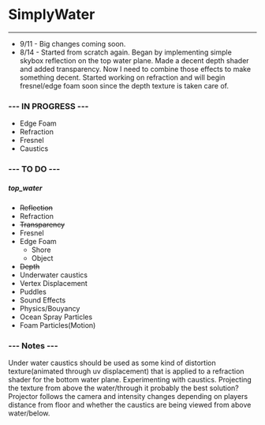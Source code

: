 # SimplyWater
-------------
+ 9/11 - Big changes coming soon.
+ 8/14 - Started from scratch again. Began by implementing simple skybox reflection on the top water plane. Made a decent depth shader and added transparency. Now I need to combine those effects to make something decent. Started working on refraction and will begin fresnel/edge foam soon since the depth texture is taken care of. 

### --- IN PROGRESS ---
+ Edge Foam
+ Refraction
+ Fresnel
+ Caustics

### --- TO DO ---

##### top_water
+ ~~Reflection~~
+ Refraction
+ ~~Transparency~~
+ Fresnel
+ Edge Foam
    + Shore
    + Object
+ ~~Depth~~
+ Underwater caustics
+ Vertex Displacement
+ Puddles
+ Sound Effects
+ Physics/Bouyancy
+ Ocean Spray Particles
+ Foam Particles(Motion)

### --- Notes ---
Under water caustics should be used as some kind of distortion texture(animated through uv displacement) that is applied to a refraction shader for the bottom water plane.
Experimenting with caustics. Projecting the texture from above the water/through it probably the best solution? Projector follows the camera and intensity changes depending on players distance from floor and whether the caustics are being viewed from above water/below.
